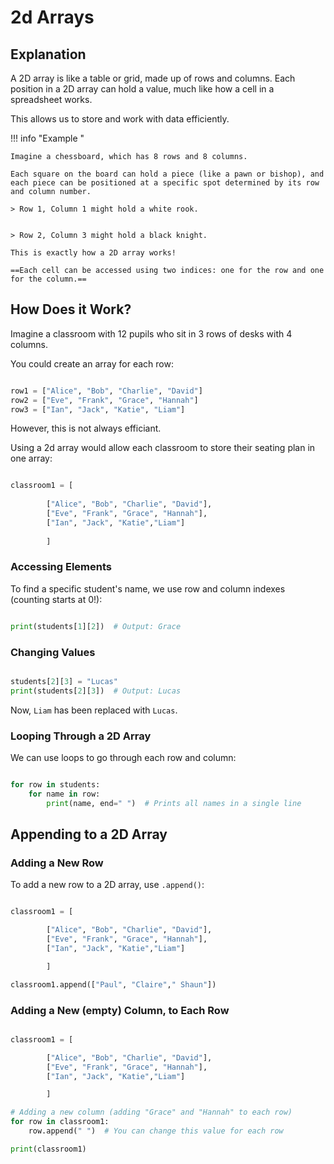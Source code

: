 # 2d Arrays

## Explanation

A 2D array is like a table or grid, made up of rows and columns. Each position in a 2D array can hold a value, much like how a cell in a spreadsheet works. 

This allows us to store and work with data efficiently.

!!! info "Example "
        
    Imagine a chessboard, which has 8 rows and 8 columns. 
    
    Each square on the board can hold a piece (like a pawn or bishop), and each piece can be positioned at a specific spot determined by its row and column number.

    > Row 1, Column 1 might hold a white rook.


    > Row 2, Column 3 might hold a black knight.

    This is exactly how a 2D array works! 

    ==Each cell can be accessed using two indices: one for the row and one for the column.==

## How Does it Work?

Imagine a classroom with 12 pupils who sit in 3 rows of desks with 4 columns. 

You could create an array for each row:

``` python linenums="1"

row1 = ["Alice", "Bob", "Charlie", "David"]
row2 = ["Eve", "Frank", "Grace", "Hannah"]
row3 = ["Ian", "Jack", "Katie", "Liam"]

```
However, this is not always efficiant.

Using a 2d array would allow each classroom to store their seating plan in one array:

``` python linenums="1"

classroom1 = [
        
        ["Alice", "Bob", "Charlie", "David"],
        ["Eve", "Frank", "Grace", "Hannah"],
        ["Ian", "Jack", "Katie","Liam"]
        
        ]

```

### Accessing Elements

To find a specific student's name, we use row and column indexes (counting starts at 0!):

``` python linenums="1"

print(students[1][2])  # Output: Grace

```

### Changing Values

``` python linenums="1"

students[2][3] = "Lucas"
print(students[2][3])  # Output: Lucas

```
Now, `Liam` has been replaced with `Lucas`.

### Looping Through a 2D Array

We can use loops to go through each row and column:

``` python linenums="1"

for row in students:
    for name in row:
        print(name, end=" ")  # Prints all names in a single line

```
## Appending to a 2D Array

### Adding a New Row

To add a new row to a 2D array, use `.append()`:

``` python linenums="1"

classroom1 = [

        ["Alice", "Bob", "Charlie", "David"],
        ["Eve", "Frank", "Grace", "Hannah"],
        ["Ian", "Jack", "Katie","Liam"]

        ]

classroom1.append(["Paul", "Claire"," Shaun"])

```

### Adding a New (empty) Column, to Each Row

``` python linenums="1"

classroom1 = [

        ["Alice", "Bob", "Charlie", "David"],
        ["Eve", "Frank", "Grace", "Hannah"],
        ["Ian", "Jack", "Katie","Liam"]

        ]

# Adding a new column (adding "Grace" and "Hannah" to each row)
for row in classroom1:
    row.append(" ")  # You can change this value for each row

print(classroom1)

```

